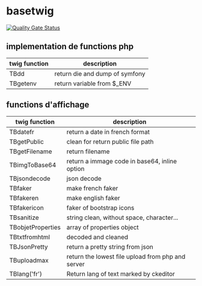 
# basetwig

[![Quality Gate Status](https://sonarcloud.io/api/project_badges/measure?project=cadot-eu_twigbundle&metric=alert_status)](https://sonarcloud.io/summary/new_code?id=cadot-eu_twigbundle)

## implementation de functions php

| twig function | description                    |
| ------------- | ------------------------------ |
| TBdd          | return die and dump of symfony |
| TBgetenv      | return variable from $\_ENV    |

## functions d'affichage

| twig function     | description                                       |
| ----------------- | ------------------------------------------------- |
| TBdatefr          | return a date in french format                    |
| TBgetPublic       | clean for return public file path                 |
| TBgetFilename     | return filename                                   |
| TBimgToBase64     | return a immage code in base64, inline option     |
| TBjsondecode      | json decode                                       |
| TBfaker           | make french faker                                 |
| TBfakeren         | make english faker                                |
| TBfakericon       | faker of bootstrap icons                          |
| TBsanitize        | string clean, without space, character...         |
| TBobjetProperties | array of properties object                        |
| TBtxtfromhtml     | decoded and cleaned                               |
| TBJsonPretty      | return a pretty string from json                  |
| TBuploadmax       | return the lowest file upload from php and server |
| TBlang('fr')      | Return lang of text marked by ckeditor            |

